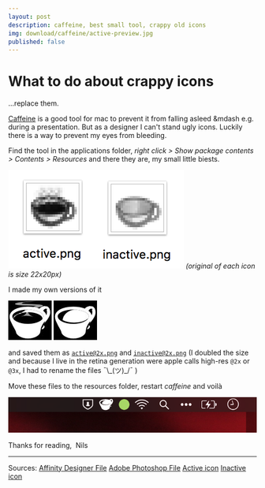 ```yaml
---
layout: post
description: caffeine, best small tool, crappy old icons
img: download/caffeine/active-preview.jpg
published: false
---
```


# What to do about crappy icons

...replace them.

[Caffeine](http://lightheadsw.com/caffeine/) is a good tool for mac to prevent it from falling asleed &mdash e.g.
during a presentation. But as a designer I can't stand ugly icons. Luckily there
is a way to prevent my eyes from bleeding.

Find the tool in the applications folder, _right click > Show package contents > Contents > Resources_
and there they are, my small little biests.

![biests](/download/caffeine/ugliness.png) _(original of each icon is size 22x20px)_

I made my own versions of it

[![active](/download/caffeine/active-preview.jpg)](/download/caffeine/active@2x.png)
[![inactive](/download/caffeine/inactive-preview.jpg)](/download/caffeine/inactive@2x.png)

and saved them as [`active@2x.png`](/download/caffeine/active@2x.png) and [`inactive@2x.png`](/download/caffeine/inactive@2x.png) (I doubled the size and because I live in the retina generation were apple calls high-res `@2x` or
`@3x`, I had to rename the files ¯\\\_(ツ)\_/¯ )

Move these files to the resources folder, restart _caffeine_ and voilà

![result](/download/caffeine/result.png)

Thanks for reading,
&nbsp;Nils

---
Sources:
[Affinity Designer File](/download/caffeine/caffeine.afdesign)
[Adobe Photoshop File](/download/caffeine/caffeine.psd)
[Active icon](/download/caffeine/active@2x.png)
[Inactive icon](/download/caffeine/inactive@2x.png)

